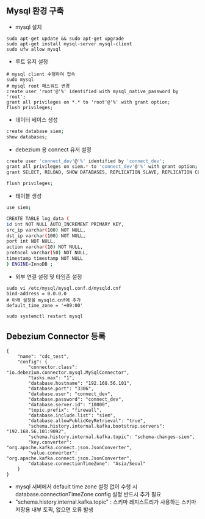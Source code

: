## Mysql 환경 구축

- mysql 설치
```
sudo apt-get update && sudo apt-get upgrade
sudo apt-get install mysql-server mysql-client
sudo ufw allow mysql
```
- 루트 유저 설정
```
# mysql client 수행하여 접속
sudo mysql
# mysql root 패스워드 변경
create user 'root'@'%' identified with mysql_native_password by 'root';
grant all privileges on *.* to 'root'@'%' with grant option;
flush privileges;
```
- 데이터 베이스 생성
```bash
create database siem;
show databases;
```
- debezium 용 connect 유저 설정
```bash
create user 'connect_dev'@'%' identified by 'connect_dev';
grant all privileges on siem.* to 'connect_dev'@'%' with grant option;
grant SELECT, RELOAD, SHOW DATABASES, REPLICATION SLAVE, REPLICATION CLIENT ON *.* TO 'connect_dev'@'%' with grant option;

flush privileges;
```

- 테이블 생성 
```bash
use siem;

CREATE TABLE log_data (
id int NOT NULL AUTO_INCREMENT PRIMARY KEY,
src_ip varchar(100) NOT NULL,
dst_ip varchar(100) NOT NULL,
port int NOT NULL,
action varchar(10) NOT NULL,
protocol varchar(50) NOT NULL,
timestamp timestamp NOT NULL
) ENGINE=InnoDB ;
```
- 외부 연결 설정 및 타임존 설정
```
sudo vi /etc/mysql/mysql.conf.d/mysqld.cnf
bind-address = 0.0.0.0
# 아래 설정을 mysqld.cnf에 추가
default_time_zone = '+09:00'

sudo systemctl restart mysql
```


## Debezium Connector 등록

```
{
    "name": "cdc_test",
    "config": {
        "connector.class": "io.debezium.connector.mysql.MySqlConnector",
        "tasks.max": "1",
        "database.hostname": "192.168.56.101",
        "database.port": "3306",
        "database.user": "connect_dev",
        "database.password": "connect_dev",
        "database.server.id": "10000",
        "topic.prefix": "firewall",
        "database.include.list": "siem",
        "database.allowPublicKeyRetrieval": "true",
        "schema.history.internal.kafka.bootstrap.servers": "192.168.56.101:9092",
        "schema.history.internal.kafka.topic": "schema-changes-siem",
        "key.converter": "org.apache.kafka.connect.json.JsonConverter",
        "value.converter": "org.apache.kafka.connect.json.JsonConverter",
        "database.connectionTimeZone": "Asia/Seoul"
    }
}
```
- mysql 서버에서 default time zone 설정 없이 수행 시 database.connectionTimeZone config 설정 반드시 추가 필요
- "schema.history.internal.kafka.topic" : 스키마 레지스트리가 사용하는 스키마 저장용 내부 토픽, 없으면 오류 발생
